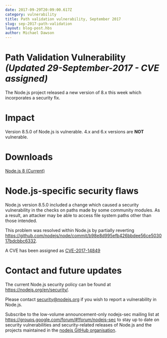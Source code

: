 ```yaml
---
date: 2017-09-29T20:09:00.617Z
category: vulnerability
title: Path validation vulnerability, September 2017
slug: sep-2017-path-validation
layout: blog-post.hbs
author: Michael Dawson
---
```


# Path Validation Vulnerability _(Updated 29-September-2017 - CVE assigned)_

The Node.js project released a new version of 8.x this week which incorporates
a security fix.

# Impact

Version 8.5.0 of Node.js is vulnerable.
4.x and 6.x versions are **NOT** vulnerable.

# Downloads

[Node.js 8 (Current)](https://nodejs.org/en/blog/release/v8.6.0/)

# Node.js-specific security flaws

Node.js version 8.5.0 included a change which caused a security vulnerability
in the checks on paths made by some community modules. As a result, an
attacker may be able to access file system paths other than those intended.

This problem was resolved within Node.js by partially reverting
https://github.com/nodejs/node/commit/b98e8d995efb426bbdee56ce503017bdcbbc6332.

A CVE has been assigned as [CVE-2017-14849](http://cve.mitre.org/cgi-bin/cvename.cgi?name=CVE-2017-14849)

# Contact and future updates

The current Node.js security policy can be found at https://nodejs.org/en/security/.

Please contact security@nodejs.org if you wish to report a vulnerability in Node.js.

Subscribe to the low-volume announcement-only nodejs-sec mailing list at
https://groups.google.com/forum/#!forum/nodejs-sec to stay up to date
on security vulnerabilities and security-related releases of Node.js
and the projects maintained in the [nodejs GitHub organisation](https://github.com/nodejs/).

